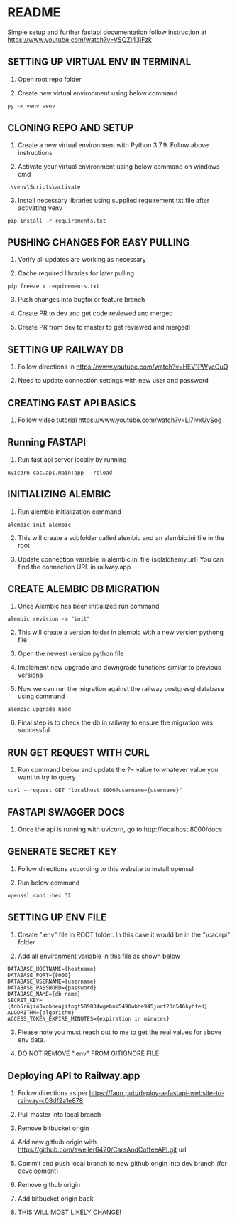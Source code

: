 # README

Simple setup and further fastapi documentation follow instruction at 
https://www.youtube.com/watch?v=VSQZl43jFzk

## SETTING UP VIRTUAL ENV IN TERMINAL
1. Open root repo folder

2. Create new virtual environment using below command
```
py -m venv venv
```

## CLONING REPO AND SETUP
1. Create a new virtual environment with Python 3.7.9. Follow above instructions

2. Activate your virtual environment using below command on windows cmd
```
.\venv\Scripts\activate
```
3. Install necessary libraries using supplied requirement.txt file after activating venv
```
pip install -r requirements.txt
```

## PUSHING CHANGES FOR EASY PULLING
1. Verify all updates are working as necessary

2. Cache required libraries for later pulling
```
pip freeze > requirements.txt
```
3. Push changes into bugfix or feature branch

4. Create PR to dev and get code reviewed and merged

5. Create PR from dev to master to get reviewed and merged!

## SETTING UP RAILWAY DB
1. Follow directions in https://www.youtube.com/watch?v=HEV1PWycOuQ

2. Need to update connection settings with new user and password

## CREATING FAST API BASICS
1. Follow video tutorial https://www.youtube.com/watch?v=Lj7ivxUvSog

## Running FASTAPI
1. Run fast api server locally by running 
```
uvicorn cac.api.main:app --reload 
```

## INITIALIZING ALEMBIC 
1. Run alembic initialization command
```
alembic init alembic
```

2. This will create a subfolder called alembic and an alembic.ini file in the root

3. Update connection variable in alembic.ini file (sqlalchemy.url) You can find the connection URL in railway.app

## CREATE ALEMBIC DB MIGRATION
1. Once Alembic has been initialized run command
```
alembic revision -m "init"
```

2. This will create a version folder in alembic with a new version pythong file

3. Open the newest version python file

4. Implement new upgrade and downgrade functions similar to previous versions

5. Now we can run the migration against the railway postgresql database using command 
```
alembic upgrade head
```

6. Final step is to check the db in railway to ensure the migration was successful

## RUN GET REQUEST WITH CURL
1. Run command below and update the ?= value to whatever value you want to try to query
```
curl --request GET "localhost:8000?username={username}"
```

## FASTAPI SWAGGER DOCS
1. Once the api is running with uvicorn, go to http://localhost:8000/docs

## GENERATE SECRET KEY
1. Follow directions according to this website to install openssl

2. Run below command
```
openssl rand -hex 32
```

## SETTING UP ENV FILE
1. Create ".env" file in ROOT folder. In this case it would be in the "\cacapi" folder

2. Add all environment variable in this file as shown below
```
DATABASE_HOSTNAME={hostname}
DATABASE_PORT={8000}
DATABASE_USERNAME={username}
DATABASE_PASSWORD={password}
DATABASE_NAME={db name}
SECRET_KEY={fnh5ruji43wobneajitogf589034wgebni5490wbhe945jort23n546kyhfed}
ALGORITHM={algorithm}
ACCESS_TOKEN_EXPIRE_MINUTES={expiration in minutes}
```

3. Please note you must reach out to me to get the real values for above env data.

4. DO NOT REMOVE ".env" FROM GITIGNORE FILE

## Deploying API to Railway.app
1. Follow directions as per https://faun.pub/deploy-a-fastapi-website-to-railway-c08df2a1e878

2. Pull master into local branch

3. Remove bitbucket origin

4. Add new github origin with https://github.com/sweiler6420/CarsAndCoffeeAPI.git url

5. Commit and push local branch to new github origin into dev branch (for development)

6. Remove github origin

7. Add bitbucket origin back

4. THIS WILL MOST LIKELY CHANGE!

